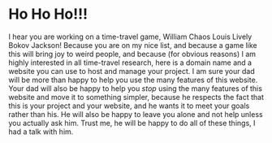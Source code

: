 # Ho Ho Ho!!!

I hear you are working on a time-travel game, William Chaos Louis Lively Bokov Jackson! Because you are on my nice list, and because a game like this will bring joy to weird people, and because (for obvious reasons) I am highly interested in all time-travel research, here is a domain name and a website you can use to host and manage your project. I am sure your dad will be more than happy to help you use the many features of this website. Your dad will also be happy to help you _stop_ using the many features of this website and move it to something simpler, because he respects the fact that this is your project and your website, and he wants it to meet your goals rather than his. He will also be happy to leave you alone and not help unless you actually ask him. Trust me, he will be happy to do all of these things, I had a talk with him.

